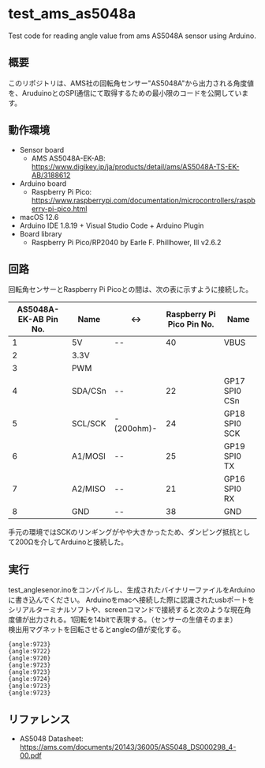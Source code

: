 # test_ams_as5048a
Test code for reading angle value from ams AS5048A sensor using Arduino.

## 概要
このリポジトリは、AMS社の回転角センサー"AS5048A"から出力される角度値を、AruduinoとのSPI通信にて取得するための最小限のコードを公開しています。

## 動作環境
- Sensor board
    - AMS AS5048A-EK-AB: https://www.digikey.jp/ja/products/detail/ams/AS5048A-TS-EK-AB/3188612
- Arduino board
    - Raspberry Pi Pico: https://www.raspberrypi.com/documentation/microcontrollers/raspberry-pi-pico.html
- macOS 12.6
- Arduino IDE 1.8.19 + Visual Studio Code + Arduino Plugin
- Board library
    - Raspberry Pi Pico/RP2040 by Earle F. Phillhower, III v2.6.2


## 回路
回転角センサーとRaspberry Pi Picoとの間は、次の表に示すように接続した。

| AS5048A-EK-AB Pin No. | Name    | <->        | Raspberry Pi Pico Pin No. | Name          |
| --------------------- | ------- | ---------- | ------------------------- | ------------- |
| 1                     | 5V      | --         | 40                        | VBUS          |
| 2                     | 3.3V    |            |                           |               |
| 3                     | PWM     |            |                           |               |
| 4                     | SDA/CSn | --         | 22                        | GP17 SPI0 CSn |
| 5                     | SCL/SCK | -(200ohm)- | 24                        | GP18 SPI0 SCK |
| 6                     | A1/MOSI | --         | 25                        | GP19 SPI0 TX  |
| 7                     | A2/MISO | --         | 21                        | GP16 SPI0 RX  |
| 8                     | GND     | --         | 38                        | GND           |

手元の環境ではSCKのリンギングがやや大きかったため、ダンピング抵抗として200Ωを介してArduinoと接続した。

## 実行
test_anglesenor.inoをコンパイルし、生成されたバイナリーファイルをArduinoに書き込んでください。
Arduinoをmacへ接続した際に認識されたusbポートをシリアルターミナルソフトや、screenコマンドで接続すると次のような現在角度値が出力される。1回転を14bitで表現する。（センサーの生値そのまま）  
検出用マグネットを回転させるとangleの値が変化する。

```text
{angle:9723}
{angle:9722}
{angle:9720}
{angle:9723}
{angle:9723}
{angle:9724}
{angle:9723}
{angle:9723}
```

## リファレンス
- AS5048 Datasheet: https://ams.com/documents/20143/36005/AS5048_DS000298_4-00.pdf
